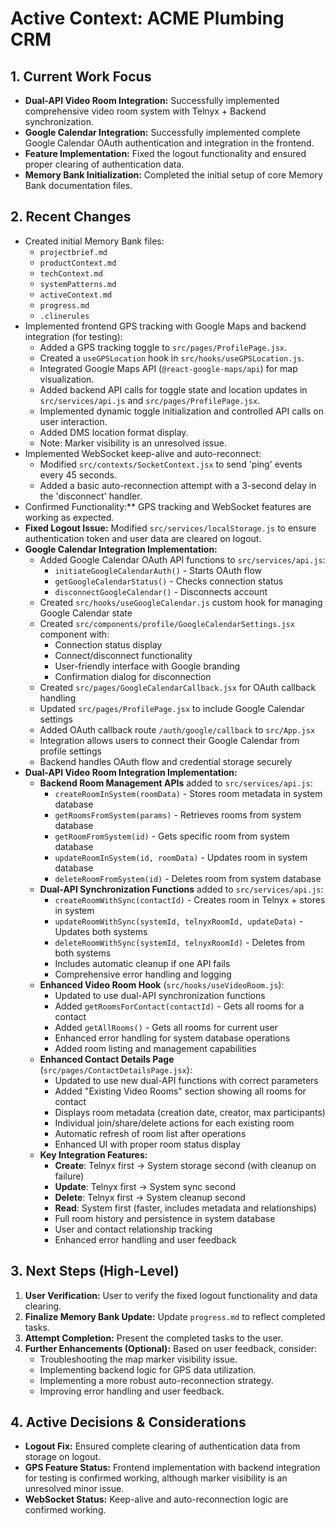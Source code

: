 # Active Context: ACME Plumbing CRM

## 1. Current Work Focus

*   **Dual-API Video Room Integration:** Successfully implemented comprehensive video room system with Telnyx + Backend synchronization.
*   **Google Calendar Integration:** Successfully implemented complete Google Calendar OAuth authentication and integration in the frontend.
*   **Feature Implementation:** Fixed the logout functionality and ensured proper clearing of authentication data.
*   **Memory Bank Initialization:** Completed the initial setup of core Memory Bank documentation files.

## 2. Recent Changes

*   Created initial Memory Bank files:
    *   `projectbrief.md`
    *   `productContext.md`
    *   `techContext.md`
    *   `systemPatterns.md`
    *   `activeContext.md`
    *   `progress.md`
    *   `.clinerules`
*   Implemented frontend GPS tracking with Google Maps and backend integration (for testing):
    *   Added a GPS tracking toggle to `src/pages/ProfilePage.jsx`.
    *   Created a `useGPSLocation` hook in `src/hooks/useGPSLocation.js`.
    *   Integrated Google Maps API (`@react-google-maps/api`) for map visualization.
    *   Added backend API calls for toggle state and location updates in `src/services/api.js` and `src/pages/ProfilePage.jsx`.
    *   Implemented dynamic toggle initialization and controlled API calls on user interaction.
    *   Added DMS location format display.
    *   Note: Marker visibility is an unresolved issue.
*   Implemented WebSocket keep-alive and auto-reconnect:
    *   Modified `src/contexts/SocketContext.jsx` to send 'ping' events every 45 seconds.
    *   Added a basic auto-reconnection attempt with a 3-second delay in the 'disconnect' handler.
*   Confirmed Functionality:** GPS tracking and WebSocket features are working as expected.
*   **Fixed Logout Issue:** Modified `src/services/localStorage.js` to ensure authentication token and user data are cleared on logout.
*   **Google Calendar Integration Implementation:**
    *   Added Google Calendar OAuth API functions to `src/services/api.js`:
        - `initiateGoogleCalendarAuth()` - Starts OAuth flow
        - `getGoogleCalendarStatus()` - Checks connection status
        - `disconnectGoogleCalendar()` - Disconnects account
    *   Created `src/hooks/useGoogleCalendar.js` custom hook for managing Google Calendar state
    *   Created `src/components/profile/GoogleCalendarSettings.jsx` component with:
        - Connection status display
        - Connect/disconnect functionality
        - User-friendly interface with Google branding
        - Confirmation dialog for disconnection
    *   Created `src/pages/GoogleCalendarCallback.jsx` for OAuth callback handling
    *   Updated `src/pages/ProfilePage.jsx` to include Google Calendar settings
    *   Added OAuth callback route `/auth/google/callback` to `src/App.jsx`
    *   Integration allows users to connect their Google Calendar from profile settings
    *   Backend handles OAuth flow and credential storage securely
*   **Dual-API Video Room Integration Implementation:**
    *   **Backend Room Management APIs** added to `src/services/api.js`:
        - `createRoomInSystem(roomData)` - Stores room metadata in system database
        - `getRoomsFromSystem(params)` - Retrieves rooms from system database
        - `getRoomFromSystem(id)` - Gets specific room from system database
        - `updateRoomInSystem(id, roomData)` - Updates room in system database
        - `deleteRoomFromSystem(id)` - Deletes room from system database
    *   **Dual-API Synchronization Functions** added to `src/services/api.js`:
        - `createRoomWithSync(contactId)` - Creates room in Telnyx + stores in system
        - `updateRoomWithSync(systemId, telnyxRoomId, updateData)` - Updates both systems
        - `deleteRoomWithSync(systemId, telnyxRoomId)` - Deletes from both systems
        - Includes automatic cleanup if one API fails
        - Comprehensive error handling and logging
    *   **Enhanced Video Room Hook** (`src/hooks/useVideoRoom.js`):
        - Updated to use dual-API synchronization functions
        - Added `getRoomsForContact(contactId)` - Gets all rooms for a contact
        - Added `getAllRooms()` - Gets all rooms for current user
        - Enhanced error handling for system database operations
        - Added room listing and management capabilities
    *   **Enhanced Contact Details Page** (`src/pages/ContactDetailsPage.jsx`):
        - Updated to use new dual-API functions with correct parameters
        - Added "Existing Video Rooms" section showing all rooms for contact
        - Displays room metadata (creation date, creator, max participants)
        - Individual join/share/delete actions for each existing room
        - Automatic refresh of room list after operations
        - Enhanced UI with proper room status display
    *   **Key Integration Features:**
        - **Create**: Telnyx first → System storage second (with cleanup on failure)
        - **Update**: Telnyx first → System sync second
        - **Delete**: Telnyx first → System cleanup second
        - **Read**: System first (faster, includes metadata and relationships)
        - Full room history and persistence in system database
        - User and contact relationship tracking
        - Enhanced error handling and user feedback

## 3. Next Steps (High-Level)

1.  **User Verification:** User to verify the fixed logout functionality and data clearing.
2.  **Finalize Memory Bank Update:** Update `progress.md` to reflect completed tasks.
3.  **Attempt Completion:** Present the completed tasks to the user.
4.  **Further Enhancements (Optional):** Based on user feedback, consider:
    *   Troubleshooting the map marker visibility issue.
    *   Implementing backend logic for GPS data utilization.
    *   Implementing a more robust auto-reconnection strategy.
    *   Improving error handling and user feedback.

## 4. Active Decisions & Considerations

*   **Logout Fix:** Ensured complete clearing of authentication data from storage on logout.
*   **GPS Feature Status:** Frontend implementation with backend integration for testing is confirmed working, although marker visibility is an unresolved minor issue.
*   **WebSocket Status:** Keep-alive and auto-reconnection logic are confirmed working.
